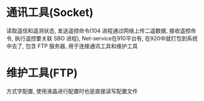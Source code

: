 # 通讯工具(Socket)

读取遥信和遥测状态, 发送遥控命令(104 进程通过网络上传二遥数据, 接收遥控命令, 执行遥控要关联 SBO 进程), Net-service在910平台有, 在920中就打包到系统中去了, 包含 FTP 服务器, 用于连接通讯工具和维护工具

# 维护工具(FTP)

方式字配置, 使用液晶进行配置时也是直接读写配置文件

